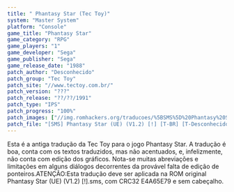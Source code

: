 ```yaml
---
title: " Phantasy Star (Tec Toy)"
system: "Master System"
platform: "Console"
game_title: "Phantasy Star"
game_category: "RPG"
game_players: "1"
game_developer: "Sega"
game_publisher: "Sega"
game_release_date: "1988"
patch_author: "Desconhecido"
patch_group: "Tec Toy"
patch_site: "//www.tectoy.com.br/"
patch_version: "???"
patch_release: "??/??/1991"
patch_type: "IPS"
patch_progress: "100%"
patch_images: ["//img.romhackers.org/traducoes/%5BSMS%5D%20Phantasy%20Star%20-%20Tec%20Toy%20-%201.png","//img.romhackers.org/traducoes/%5BSMS%5D%20Phantasy%20Star%20-%20Tec%20Toy%20-%202.png","//img.romhackers.org/traducoes/%5BSMS%5D%20Phantasy%20Star%20-%20Tec%20Toy%20-%203.png"]
patch_file: "[SMS] Phantasy Star (UE) (V1.2) [!] [T-BR] [T-Desconhecido G-Tec Toy] [A-1991].zip"
---
```

Esta é a antiga tradução da Tec Toy para o jogo Phantasy Star. A tradução é boa, conta com os textos traduzidos, mas não acentuados, e, infelizmente, não conta com edição dos gráficos. Nota-se muitas abreviações e limitações em alguns diálogos decorrentes da provável falta de edição de ponteiros.ATENÇÃO:Esta tradução deve ser aplicada na ROM original Phantasy Star (UE) (V1.2) [!].sms, com CRC32 E4A65E79 e sem cabeçalho.